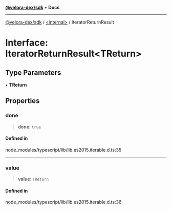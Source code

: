 [**@velora-dex/sdk**](../../README.md) • **Docs**

***

[@velora-dex/sdk](../../globals.md) / [\<internal\>](../README.md) / IteratorReturnResult

# Interface: IteratorReturnResult\<TReturn\>

## Type Parameters

• **TReturn**

## Properties

### done

> **done**: `true`

#### Defined in

node\_modules/typescript/lib/lib.es2015.iterable.d.ts:35

***

### value

> **value**: `TReturn`

#### Defined in

node\_modules/typescript/lib/lib.es2015.iterable.d.ts:36
